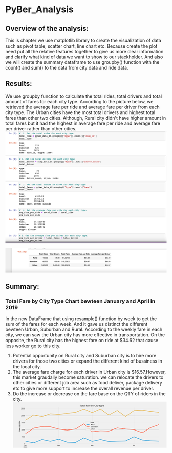 # PyBer_Analysis


## Overview of the analysis: 
This is chapter we use matplotlib library to create the visualization of data such as pivot table, scatter chart, line chart etc.
Because create the plot need put all the relative features together to give us more clear information and clarify what kind of data we want to show to our stackholder. And also we will create the summary dataframe to use groupby() function with the count() and sum() to the data from city data and ride data.


## Results:
We use groupby function to calculate the total rides, total drivers and total amount of fares for each city type.
According to the picture below, we retrieved the average fare per ride and average fare per driver from each city type.
The Urban cities have the most total drivers and highest total fares than other two cities. Although, Rural city didn't have higher amount in total fares but it had the highest in average fare per ride and average fare per driver rather than other cities.
![suammary frame](https://github.com/JoJofia/PyBer_Analysis/blob/0927bd6146083d49633bca46c2a525bc0524211d/analysis/summary_frame.png)

![pyber summary](https://github.com/JoJofia/PyBer_Analysis/blob/9e4185d32e7010bcfa21a0ad42d24a2743102bae/analysis/pyber_summary.png)
 
## Summary: 

### Total Fare by City Type Chart bewteen January and April in 2019
In the new DataFrame that using resample() function by week to get the sum of the fares for each week. And it gave us distinct the different bewteen Urban, Suburban and Rural. According to the weekly fare in each city, we can saw the Urban city has more effective in transportation. On the opposite, the Rural city has the highest fare on ride at $34.62 that cause less worker go to this city.
1. Potential opportunity on Rural city and Suburban city is to hire more drivers for those two cities or expand the different kind of bussiness in the local city. 
2. The average fare charge for each driver in Urban city is $16.57.However, this market graudally become saturation. we can relocate the drivers to other cities or different job area such as food deliver, package delivery etc to give more support to increase the overall revenue per driver.
3. Do the increase or decrease on the fare base on the QTY of riders in the city.
![PyBer fare summary](https://github.com/JoJofia/PyBer_Analysis/blob/9e4185d32e7010bcfa21a0ad42d24a2743102bae/analysis/PyBer_fare_summary.png)


